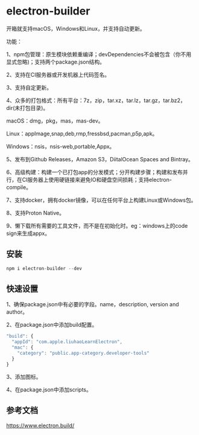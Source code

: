 # electron-builder

开箱就支持macOS，Windows和Linux，并支持自动更新。

功能：

1、npm包管理：原生模块依赖重编译；devDependencies不会被包含（你不用显式忽略)；支持两个package.json结构。

2、支持在CI服务器或开发机器上代码签名。

3、支持自定更新。

4、众多的打包格式：所有平台：7z，zip，tar.xz，tar.lz，tar.gz，tar.bz2，dir(未打包目录)。

macOS：dmg，pkg，mas，mas-dev。

Linux：appImage,snap,deb,rmp,fressbsd,pacman,p5p,apk。

Windows：nsis，nsis-web,portable,Appx。

5、发布到Github Releases，Amazon S3，DiitalOcean Spaces and Bintray。

6、高级构建：构建一个已打包app的分发模式；分开构建步骤；构建和发布并行，在CI服务器上使用硬链接来避免IO和硬盘空间损耗；支持electron-compile。

7、支持docker，拥有docker镜像，可以在任何平台上构建Linux或Windows包。

8、支持Proton Native。

9、懒下载所有需要的工具文件，而不是在初始化时。eg：windows上的code sign来生成appx。

## 安装

```js
npm i electron-builder --dev
```
 
## 快速设置

1、确保package.json中有必要的字段。name，description, version and author。

2、在package.json中添加build配置。

```js
"build": {
  "appId": "com.apple.liuhaoLearnElectron",
  "mac": {
    "category": "public.app-category.developer-tools"
  }
}
```

3、添加图标。

4、在package.json中添加scripts。


## 参考文档

https://www.electron.build/